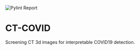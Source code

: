 ![Pylint Report](https://github.com/se4ai2122-cs-uniba/CT-COVID/actions/workflows/linter.yaml/badge.svg)

# CT-COVID
Screening CT 3d images for interpretable COVID19 detection.
